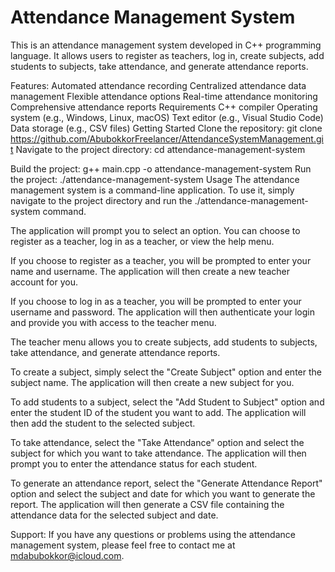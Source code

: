 # Attendance Management System
This is an attendance management system developed in C++ programming language. It allows users to register as teachers, log in, create subjects, add students to subjects, take attendance, and generate attendance reports.

Features:
Automated attendance recording
Centralized attendance data management
Flexible attendance options
Real-time attendance monitoring
Comprehensive attendance reports
Requirements
C++ compiler
Operating system (e.g., Windows, Linux, macOS)
Text editor (e.g., Visual Studio Code)
Data storage (e.g., CSV files)
Getting Started
Clone the repository:
git clone https://github.com/AbubokkorFreelancer/AttendanceSystemManagement.git
Navigate to the project directory:
cd attendance-management-system

Build the project:
g++ main.cpp -o attendance-management-system
Run the project:
./attendance-management-system
Usage
The attendance management system is a command-line application. To use it, simply navigate to the project directory and run the ./attendance-management-system command.

The application will prompt you to select an option. You can choose to register as a teacher, log in as a teacher, or view the help menu.

If you choose to register as a teacher, you will be prompted to enter your name and username. The application will then create a new teacher account for you.

If you choose to log in as a teacher, you will be prompted to enter your username and password. The application will then authenticate your login and provide you with access to the teacher menu.

The teacher menu allows you to create subjects, add students to subjects, take attendance, and generate attendance reports.

To create a subject, simply select the "Create Subject" option and enter the subject name. The application will then create a new subject for you.

To add students to a subject, select the "Add Student to Subject" option and enter the student ID of the student you want to add. The application will then add the student to the selected subject.

To take attendance, select the "Take Attendance" option and select the subject for which you want to take attendance. The application will then prompt you to enter the attendance status for each student.

To generate an attendance report, select the "Generate Attendance Report" option and select the subject and date for which you want to generate the report. The application will then generate a CSV file containing the attendance data for the selected subject and date.

Support:
If you have any questions or problems using the attendance management system, please feel free to contact me at mdabubokkor@icloud.com.